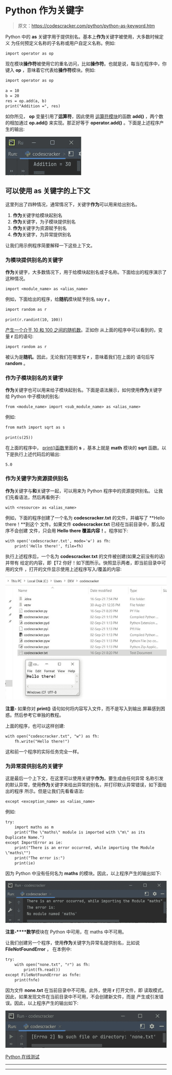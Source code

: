 # Python 作为关键字

> 原文：<https://codescracker.com/python/python-as-keyword.htm>

Python 中的 **as** 关键字用于提供别名。基本上**作为**关键字被使用，大多数时候定义 为任何预定义名称的子名称或用户自定义名称。例如:

```
import operator as op
```

现在模块**操作符**被使用它的重名访问，比如**操作符**。也就是说，每当在程序中，你 键入 **op** ，意味着它代表给**操作符**模块。例如:

```
import operator as op

a = 10
b = 20
res = op.add(a, b)
print("Addition =", res)
```

如你所见， **op** 变量引用了**运算符**，因此使用 [运算符模块](/python/python-operator-module.htm)的函数 **add()** ，两个数的相加通过 **op.add()** 来实现。那正好等于 **operator.add()** 。下面是上述程序产生的输出:

![as keyword in Python](img/0d624358c16f18be1249d7ab2ab90571.png)

## 可以使用 as 关键字的上下文

这里列出了四种情况，通常情况下，关键字**作为**可以用来给出别名。

1.  **作为**关键字给模块起别名
2.  **作为**关键字，为子模块提供别名
3.  **作为**关键字为资源赋予别名
4.  **作为**关键字，为异常提供别名

让我们用示例程序简要解释一下这些上下文。

### 为模块提供别名的关键字

**作为**关键字，大多数情况下，用于给模块起别名或子名称。下面给出的程序演示了 这种情况。

```
import <module_name> as <alias_name>
```

例如，下面给出的程序，给**随机**模块赋予别名 say **r** 。

```
import random as r

print(r.randint(10, 100))
```

[产生一个介于 10 和 100 之间的随机数](/python/program/python-program-generate-random-numbers.htm)。正如你 从上面的程序中可以看到的，变量 **r** 后的语句:

```
import random as r
```

被认为是**随机**。因此，无论我们在哪里写 **r** ，意味着我们在上面的 语句后写 **random** 。

### 作为子模块别名的关键字

**作为**关键字也可以用来给子模块起别名。下面是语法展示，如何使用**作为**关键字 给 Python 中子模块的别名:

```
from <module_name> import <sub_module_name> as <alias_name>
```

例如:

```
from math import sqrt as s

print(s(25))
```

在上面的程序中， [print()函数](/python/python-print-statement.htm)里面的 **s** ，基本上就是 **math** 模块的 **sqrt** 函数。以下是执行上述代码后的输出:

```
5.0
```

### 作为关键字为资源提供别名

**作为**关键字与**和**关键字一起，可以用来为 Python 程序中的资源提供别名。 让我们先看语法，然后再看例子:

```
with <resource> as <alias_name>
```

例如，下面的程序创建了一个名为 **codescracker.txt** 的文件，并编写了 **Hello there！**到这个 文件。如果文件 **codescracker.txt** 已经在当前目录中，那么程序不会创建 文件，只会用 **Hello there 覆盖内容！**。程序如下:

```
with open('codescracker.txt', mode='w') as fh:
    print('Hello there!', file=fh)
```

执行上述程序后，一个名为 **codescracker.txt** 的文件被创建(如果之前没有的话)并带有 给定的内容，即【T2 你好！如下图所示。快照显示两者，即当前目录中可用的文件 ，打开的文件显示使用上述程序写入/覆盖的内容:

![python as keyword example](img/a540e71c3679dd74864aca43c0922816.png)

**注意-** 如果你对 **print()** 语句如何将内容写入文件，而不是写入到输出 屏幕感到困惑。然后参考它单独的教程。

上面的程序，也可以这样创建:

```
with open("codescracker.txt", "w") as fh:
    fh.write("Hello there!")
```

这和前一个程序的实际任务完全一样。

### 为异常提供别名的关键字

这是最后一个上下文，在这里可以使用关键字**作为**。要生成由任何异常 名称引发的默认异常，使用**作为**关键字来给出异常的别名，并打印默认异常错误，如下面给出的程序 所示。但是让我们先看看语法:

```
except <exception_name> as <alias_name>
```

例如:

```
try:
    import maths as m
    print("The \"maths\" module is imported with \"m\" as its Duplicate Name.")
except ImportError as ie:
    print("There is an error occurred, while importing the Module \"maths\"")
    print("The error is:")
    print(ie)
```

因为 Python 中没有任何名为 **maths** 的模块。因此，以上程序产生的输出如下:

![python as keyword](img/a1058712e53385d28a89841d149765b5.png)

**注意-****数学**模块在 Python 中可用，在 maths 中不可用。

让我们创建另一个程序，使用**作为**关键字为异常名提供别名，比如说 **FileNotFoundError** ， 在本例中:

```
try:
    with open("none.txt", "r") as fh:
        print(fh.read())
except FileNotFoundError as fnfe:
    print(fnfe)
```

因为文件 **none.txt** 在当前目录中不可用。此外，使用 **r** 打开文件，即 读取模式。因此，如果发现文件在当前目录中不可用，不会创建新文件，而是 产生或引发错误。因此，以上程序产生的输出如下:

![python as keyword programs](img/1acacb1750011f82de5b6421af626e67.png)

[Python 在线测试](/exam/showtest.php?subid=10)

* * *

* * *